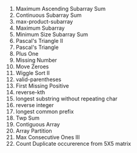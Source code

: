 1) Maximum Ascending Subarray Sum
2) Continuous Subarray Sum
3) max-product-subarray
4) Maximum Subarray
5) Minimum Size Subarray Sum
6) Pascal's Triangle II
7) Pascal's Triangle
8) Plus One
9) Missing Number
10) Move Zeroes
11) Wiggle Sort II
12) valid-parentheses
13) First Missing Positive
14) reverse-kth
15) longest substring without repeating char
16) reverse integer
17) longest common prefix
18) Twp Sum
19) Contiguous Array
20) Array Partition
21) Max Consecutive Ones III
22) Count Duplicate occurerence from 5X5 matrix
